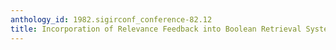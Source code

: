 ```yaml
---
anthology_id: 1982.sigirconf_conference-82.12
title: Incorporation of Relevance Feedback into Boolean Retrieval System
---
```

